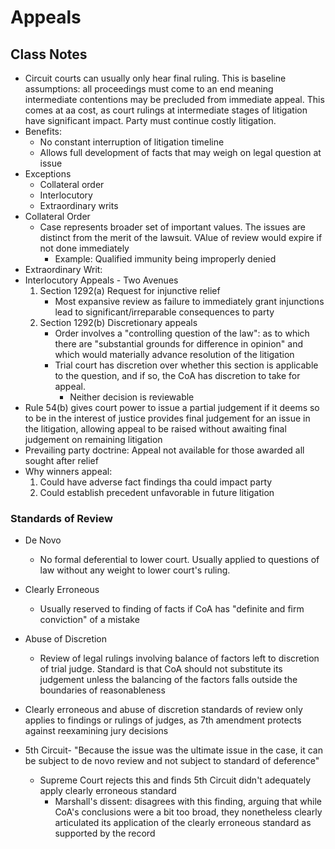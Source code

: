 # Appeals

## Class Notes

* Circuit courts can usually only hear final ruling. This is baseline assumptions: all proceedings must come to an end meaning intermediate contentions may be precluded from immediate appeal. This comes at aa cost, as court rulings at intermediate stages of litigation have significant impact. Party must continue costly litigation.
* Benefits:
  * No constant interruption of litigation timeline
  * Allows full development of facts that may weigh on legal question at issue
* Exceptions
  * Collateral order
  * Interlocutory
  * Extraordinary writs
* Collateral Order
  * Case represents broader set of important values. The issues are distinct from the merit of the lawsuit. VAlue of review would expire if not done immediately
    * Example: Qualified immunity being improperly denied
* Extraordinary Writ:
* Interlocutory Appeals - Two Avenues
  1. Section 1292(a) Request for injunctive relief
     * Most expansive review as failure to immediately grant injunctions lead to significant/irreparable consequences to party
  1. Section 1292(b) Discretionary appeals
     * Order involves a "controlling question of the law": as to which there are "substantial grounds for difference in opinion" and which would materially advance resolution of the litigation
     * Trial court has discretion over whether this section is applicable to the question, and if so, the CoA has discretion to take for appeal.
       * Neither decision is reviewable
* Rule 54(b) gives court power to issue a partial judgement if it deems so to be in the interest of justice provides final judgement for an issue in the litigation, allowing appeal to be raised without awaiting final judgement on remaining litigation
* Prevailing party doctrine: Appeal not available for those awarded all sought after relief
* Why winners appeal:
  1. Could have adverse fact findings tha could impact party
  1. Could establish precedent unfavorable in future litigation

### Standards of Review

* De Novo
  * No formal deferential to lower court. Usually applied to questions of law without any weight to lower court's ruling.
* Clearly Erroneous
  * Usually reserved to finding of facts if CoA has "definite and firm conviction" of a mistake
* Abuse of Discretion
  * Review of legal rulings involving balance of factors left to discretion of trial judge. Standard is that CoA should not substitute its judgement unless the balancing of the factors falls outside the boundaries of reasonableness
* Clearly erroneous and abuse of discretion standards of review only applies to findings or rulings of judges, as 7th amendment protects against reexamining jury decisions

* 5th Circuit- "Because the issue was the ultimate issue in the case, it can be subject to de novo review and not subject to standard of deference"
  * Supreme Court rejects this and finds 5th Circuit didn't adequately apply clearly erroneous standard
    * Marshall's dissent: disagrees with this finding, arguing that while CoA's conclusions were a bit too broad, they nonetheless clearly articulated its application of the clearly erroneous standard as supported by the record